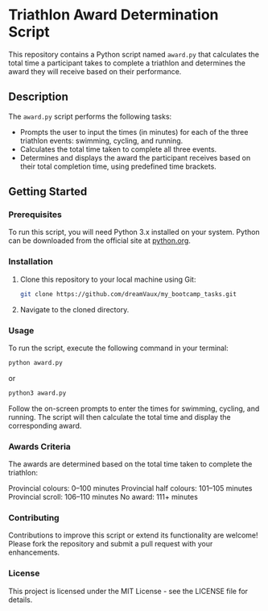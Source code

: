 # Triathlon Award Determination Script

This repository contains a Python script named `award.py` that calculates the total time a participant takes to complete a triathlon and determines the award they will receive based on their performance.

## Description

The `award.py` script performs the following tasks:
- Prompts the user to input the times (in minutes) for each of the three triathlon events: swimming, cycling, and running.
- Calculates the total time taken to complete all three events.
- Determines and displays the award the participant receives based on their total completion time, using predefined time brackets.

## Getting Started

### Prerequisites

To run this script, you will need Python 3.x installed on your system. Python can be downloaded from the official site at [python.org](https://www.python.org/downloads/).

### Installation

1. Clone this repository to your local machine using Git:
   ```bash
   git clone https://github.com/dreamVaux/my_bootcamp_tasks.git
2. Navigate to the cloned directory.

### Usage

To run the script, execute the following command in your terminal:

```bash
python award.py
```

or

```bash
python3 award.py
```

Follow the on-screen prompts to enter the times for swimming, cycling, and running. The script will then calculate the total time and display the corresponding award.

### Awards Criteria

The awards are determined based on the total time taken to complete the triathlon:

Provincial colours: 0–100 minutes
Provincial half colours: 101–105 minutes
Provincial scroll: 106–110 minutes
No award: 111+ minutes

### Contributing

Contributions to improve this script or extend its functionality are welcome! Please fork the repository and submit a pull request with your enhancements.

### License

This project is licensed under the MIT License - see the LICENSE file for details.